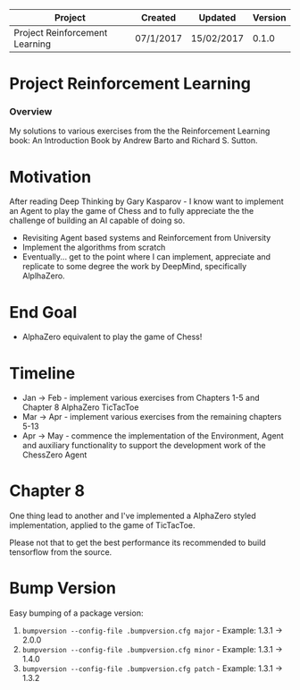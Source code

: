
| Project                        | Created   | Updated    | Version |
|--------------------------------|-----------|------------|---------|
| Project Reinforcement Learning | 07/1/2017 | 15/02/2017 | 0.1.0   |

# Project Reinforcement Learning

### Overview

My solutions to various exercises from the the Reinforcement Learning book: An Introduction Book by Andrew Barto and Richard S. Sutton.

# Motivation

After reading Deep Thinking by Gary Kasparov - I know want to implement an Agent to play the game of Chess and to fully appreciate the the challenge of building an AI capable of doing so.

*   Revisiting Agent based systems and Reinforcement from University
*   Implement the algorithms from scratch
*   Eventually... get to the point where I can implement, appreciate and replicate to some degree the work by DeepMind, specifically AlplhaZero.

# End Goal

*   AlphaZero equivalent to play the game of Chess!

# Timeline

*   Jan -> Feb - implement various exercises from Chapters 1-5 and Chapter 8 AlphaZero TicTacToe
*   Mar -> Apr - implement various exercises from the remaining chapters 5-13
*   Apr -> May - commence the implementation of the Environment, Agent and auxiliary functionality to support the development work of the ChessZero Agent

# Chapter 8

One thing lead to another and I've implemented a AlphaZero styled implementation, applied to the game of TicTacToe.

Please not that to get the best performance its recommended to build tensorflow from the source.

# Bump Version

Easy bumping of a package version:

1.  ``` bumpversion --config-file .bumpversion.cfg major ``` - Example: 1.3.1 -> 2.0.0
2.  ``` bumpversion --config-file .bumpversion.cfg minor ``` - Example: 1.3.1 -> 1.4.0
3.  ``` bumpversion --config-file .bumpversion.cfg patch ``` - Example: 1.3.1 -> 1.3.2
